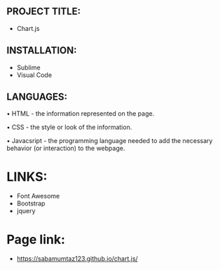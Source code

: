 ## PROJECT TITLE:
* Chart.js

## INSTALLATION:
* Sublime 
* Visual Code

## LANGUAGES:

• HTML - the information represented on the page.  

• CSS - the style or look of the information.

• Javacsript - the programming language needed to add the necessary behavior (or interaction) to the webpage.

# LINKS:
* Font Awesome
* Bootstrap
* jquery

# Page link:
* https://sabamumtaz123.github.io/chart.js/
